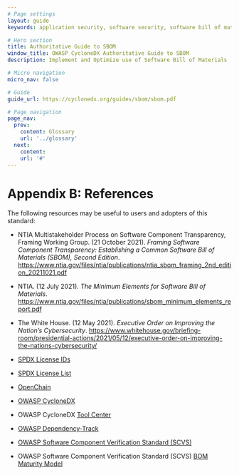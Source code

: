 ```yaml
---
# Page settings
layout: guide
keywords: application security, software security, software bill of material, SBOM, BOM, open source, supply chain, specification, spdx, license, package url, purl, cpe

# Hero section
title: Authoritative Guide to SBOM
window_title: OWASP CycloneDX Authoritative Guide to SBOM
description: Implement and Optimize use of Software Bill of Materials

# Micro navigation
micro_nav: false

# Guide
guide_url: https://cyclonedx.org/guides/sbom/sbom.pdf

# Page navigation
page_nav:
  prev:
    content: Glossary
    url: '../glossary'
  next:
    content: 
    url: '#'
---
```


# Appendix B: References

The following resources may be useful to users and adopters of this standard:

* NTIA Multistakeholder Process on Software Component Transparency, Framing Working Group. (21 October 2021). _Framing Software Component Transparency: Establishing a Common Software Bill of Materials (SBOM), Second Edition_. https://www.ntia.gov/files/ntia/publications/ntia_sbom_framing_2nd_edition_20211021.pdf
* NTIA. (12 July 2021). _The Minimum Elements for Software Bill of Materials_. https://www.ntia.gov/files/ntia/publications/sbom_minimum_elements_report.pdf
* The White House. (12 May 2021). _Executive Order on Improving the Nation’s Cybersecurity_. https://www.whitehouse.gov/briefing-room/presidential-actions/2021/05/12/executive-order-on-improving-the-nations-cybersecurity/

* [SPDX License IDs](https://spdx.dev/ids/)
* [SPDX License List](https://spdx.org/licenses/)
* [OpenChain](https://www.openchainproject.org/)
* [OWASP CycloneDX](https://cyclonedx.org/)
* OWASP CycloneDX [Tool Center](https://cyclonedx.org/tool-center/)
* [OWASP Dependency-Track](https://dependencytrack.org/)
* [OWASP Software Component Verification Standard (SCVS)](https://scvs.owasp.org/)
* OWASP Software Component Verification Standard (SCVS) [BOM Maturity Model](https://scvs.owasp.org/bom-maturity-model/)

<div style="page-break-after: always; visibility: hidden">
\newpage
</div>
